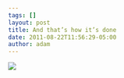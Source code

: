 ```yaml
---
tags: []
layout: post
title: And that’s how it’s done
date: 2011-08-22T11:56:29-05:00
author: adam
---
```


![](/media/lqcci5EpFF1qga9s2o1_1280.png)
